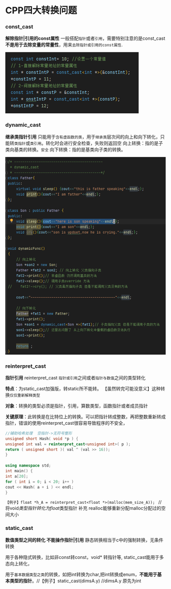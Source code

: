 # CPP四大转换问题
### const_cast 
**解除指针|引用的const属性**
一般搭配`指针`或者`引用`，需要特别注意的是const_cast**不是用于去除变量的常量性**，用来`去除指针或引用的const属性`.

![const_cast](/image/const_cast.png)

### dynamic_cast 
**继承类指针引用**
只能用于`含有虚函数的类`，用于`继承类`层次间的向上和向下转化，只能转`类指针`或`类引用`。转化时会进行安全检查，失败则返回空
向上转换：指的是子类向基类的转换。`安全`
向下转换：指的是基类向子类的转换。

![dynamic_cast](/image/dynamic_cast.png)


### reinterpret_cast 
**指针引用**
reinterpret_cast  `指针或引用`之间或者`指针与数值`之间的类型转化

**特点**：为static_cast加强版，转static所不能转。 【虽然转完可能没意义】这种转换`仅仅重新解释类型`

**对象**：转换的类型必须是指针，引用，算数类型，函数指针或者成员指针

**关键原理**：此转换是在比特位上的转换。可以把指针转成整数，再把整数重新转成指针，错误的使用reinterpret_cast很容易导致程序的不安全，

```c++
//辅助哈希处理  空指针->无符号整形
unsigned short Hash( void *p ) {
unsigned int val = reinterpret_cast<unsigned int>( p );
return ( unsigned short )( val ^ (val >> 16));
}

using namespace std;
int main() {
int a[20];
for ( int i = 0; i < 20; i++ )
cout << Hash( a + i ) << endl;
}
```

`【例子】float *h_A = reinterpret_cast<float *>(malloc(mem_size_A)); `
// 将void*类型指针转化为float*类型指针  补充  realloc能够重新分配malloc分配过的空间大小

### static_cast 
**数值类型之间的转化 不能操作指针|引用**
静态转换相当于c中的强制转换，无条件转换

用于各种隐式转换，比如非const转const，void* 转指针等, static_cast能用于多态向上转化，

用于`基本数据类型之类`的转换，如把int转换为char,把int转换成enum，**不能用于基本类型的指针**。//【例子】static_cast<double>(dimsA.y) //dimsA.y 原先为int



